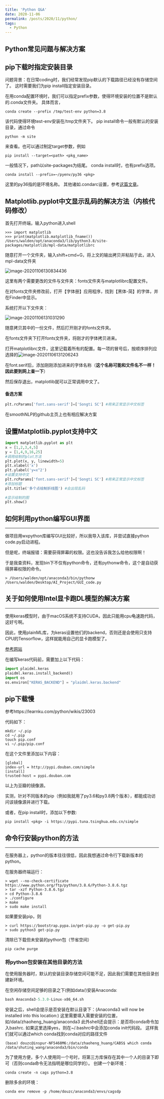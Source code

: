 ```yaml
---
title: 'Python Q&A'
date: 2020-11-06
permalink: /posts/2020/11/python/
tags:
  - Python
---
```


## Python常见问题与解决方案

## pip下载时指定安装目录

问题背景：在日常coding时，我们经常发现pip默认的下载路径已经没有存储空间了。
这时需要我们为pip install指定安装目录。

在用conda配置环境时，我们可以指定prefix参数，使得环境安装的位置不是默认的.conda文件夹。
具体而言，
```shell
conda create --prefix /tmp/test-env python=3.8
```
该代码使得环境test-env安装在/tmp文件夹下。
pip install命令一般有默认的安装目录，通过命令
```shell
python -m site
```
来查看。也可以通过制定target参数，例如
```shell
pip install --target=<path> <pkg_name>
```
一般情况下，path以site-packages为结尾。
conda install时，也有prefix选项。
```shell
conda install --prefix=~/pyenv/py36 <pkg>
```
这里的py36指的是环境名称。
其他诸如.condarc设置，参考[这篇文章](https://conda.io/projects/conda/en/latest/user-guide/configuration/use-condarc.html#specify-environment-directories-envs-dirs)。

## Matplotlib.pyplot中文显示乱码的解决方法（内核代码修改）

首先打开终端，输入python进入shell

```shell
>>> import matplotlib
>>> print(matplotlib.matplotlib_fname())
/Users/walden/opt/anaconda3/lib/python3.8/site-packages/matplotlib/mpl-data/matplotlibrc
```

随意打开一个文件夹，输入shift+cmd+G，将上文的输出拷贝并粘贴于此，进入mpl-data文件夹

![image-20201106130834436](/images/matplotlib/image-20201106130834436.png)

这里有两个需要更改的文件与文件夹：fonts文件夹与matplotlibrc配置文件。

在对fonts文件夹修改前，打开【字体册】应用程序，找到【黑体-简】的字体，并在Finder中显示。

系统打开以下文件夹：

![image-20201106131031290](/images/matplotlib/image-20201106131031290.png)

随意拷贝其中的一份文件，然后打开刚才的fonts文件夹。

在fonts文件夹下打开fonts文件夹，将刚才的字体拷贝进来。

打开matplotlibrc文件，这里记载着所有的配置。每一项的冒号后，按顺序排列应选择的![image-20201106131206243](/images/matplotlib/image-20201106131206243.png)

在font.serif后，添加刚刚添加进来的字体名称（**这个名称可能和文件名不一样！因此要到网上查一下**）

然后保存退出，matplotlib就可以正常调用中文了。

#### 备选方案

```python
plt.rcParams['font.sans-serif']=['Songti SC'] #用来正常显示中文标签
```

在smoothNLP的github主页上也有相应解决方案

## 设置Matplotlib.pyplot支持中文

```python
import matplotlib.pyplot as plt
x = [1,2,3,4,5]
y = [1,4,9,16,25]
#调用绘制的plot方法
plt.plot(x, y, linewidth=5)
plt.xlabel('x')
plt.ylabel('y=x^2')
#设置支持中文
plt.rcParams['font.sans-serif']=['Songti SC'] #用来正常显示中文标签
#添加标题
plt.title('多个点绘制折线图') #会出现乱码
 
#显示绘制的图
plt.show()
```

## 如何利用python编写GUI界面

***

做项目用wxpython库编写GUI比较好，所以我导入该库，并尝试直接python code.py启动进程。

但是呢，终端报错：需要获得屏幕的权限。这也没告诉我怎么给他权限啊！

于是我查资料，发现bin下不仅有python命令，还有pythonw命令，这个是自动获得屏幕权限的命令。

```shell
> /Users/walden/opt/anaconda3/bin/pythonw /Users/walden/Desktop/AI_Project/GUI_code.py
```

## 关于如何使用Intel显卡跑DL模型的解决方案

***

使用keras模型时，由于macOS系统不支持CUDA，因此只能用cpu龟速跑代码，这好亏啊。

因此，使用plainML库，为keras设置他们的backend，否则还是会使用只支持CPU的Tensorflow，这样就能用自己的显卡跑模型了。

[参考网站](https://blog.csdn.net/qq_32732581/article/details/104508743?utm_medium=distribute.pc_relevant.none-task-blog-BlogCommendFromMachineLearnPai2-2.channel_param&depth_1-utm_source=distribute.pc_relevant.none-task-blog-BlogCommendFromMachineLearnPai2-2.channel_param)

在编写keras代码前，需要加上以下代码：

```python
import plaidml.keras
plaidml.keras.install_backend()
import os
os.environ["KERAS_BACKEND"] = "plaidml.keras.backend"
```

## pip下载慢

参考https://learnku.com/python/wikis/23003

代码如下：

```shell
mkdir ~/.pip
cd ~/.pip
touch pip.conf
vi ~/.pip/pip.conf
```

在这个文件里添加以下内容：

```
[global]
index-url = http://pypi.douban.com/simple
[install]
trusted-host = pypi.douban.com
```

以上为豆瓣的镜像源。

实测，针对不同版本的pip（例如我就用了py3.6和py3.8两个版本），都能成功访问该镜像源并进行下载。

或者，在pip install时，添加以下参数:
```shell
pip install <pkg> -i https://pypi.tuna.tsinghua.edu.cn/simple
```

## 命令行安装python的方法

***

在服务器上，python的版本往往很低，因此我想通过命令行下载新版本的python。

在服务器终端运行：

```shell
> wget --no-check-certificate https://www.python.org/ftp/python/3.8.6/Python-3.8.6.tgz
> tar -xzf Python-3.8.6.tgz
> cd Python-3.8.6
> ./configure
> make
> sudo make install
```

如果要安装pip，则

```shell
> curl https://bootstrap.pypa.io/get-pip.py -o get-pip.py
> sudo python3 get-pip.py
```

清除已下载但未安装的python包（节省空间）
```shell
pip cache purge
```

### 将python包安装在其他目录的方法

在使用服务器时，默认的安装目录存储空间可能不足，因此我们需要在其他目录创建新环境。

在空闲存储空间足够的目录之下(例如data/)安装Anaconda: 
```python
bash Anaconda3-5.3.0-Linux-x86_64.sh
```
安装之后，shell会提示是否安装在默认目录下：(Anaconda3 will now be installed into this location:)
这里需要填入需要安装的位置，如/data/zhaoheng_huang/anaconda3
此外shell还会提示：是否将conda命令加入bashrc.
如果这里选择yes，则在~/.bashrc中会添加conda init代码段。
这样我们就可以通过which conda找到conda对应的路径文件
```shell
(base) douzc@inspur-NF5468M6:/data/zhaoheng_huang/CABS$ which conda
/data/shuting_wang/anaconda3/bin/conda
```
为了使用方便，多个人使用同一个号时，将第三方库保存在其中一个人的目录下即可（否则conda命令无法指明是哪位同学的）。
创建一个新环境：
```shell
conda create -n cags python=3.8
```
删除多余的环境：
```shell
conda env remove -p /home/douzc/anaconda3/envs/cagsdp
```
